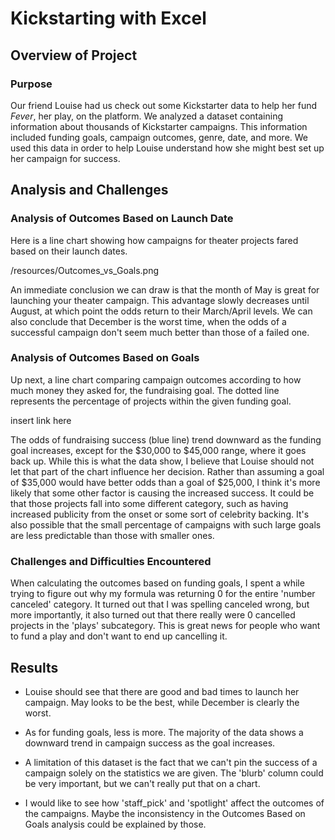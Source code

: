 # Kickstarting with Excel

## Overview of Project

### Purpose

Our friend Louise had us check out some Kickstarter data to help her fund *Fever*,
her play, on the platform. We analyzed a dataset containing information about thousands
of Kickstarter campaigns. This information included funding goals, campaign outcomes,
genre, date, and more. We used this data in order to help Louise understand how she
might best set up her campaign for success.

## Analysis and Challenges

### Analysis of Outcomes Based on Launch Date

Here is a line chart showing how campaigns for theater projects fared based on their
launch dates.

/resources/Outcomes_vs_Goals.png

An immediate conclusion we can draw is that the month of May is great for launching
your theater campaign. This advantage slowly decreases until August, at which point 
the odds return to their March/April levels. We can also conclude that December
is the worst time, when the odds of a successful campaign don't seem much better
than those of a failed one.

### Analysis of Outcomes Based on Goals

Up next, a line chart comparing campaign outcomes according to how much money they
asked for, the fundraising goal. The dotted line represents the percentage of projects 
within the given funding goal.

insert link here

The odds of fundraising success (blue line) trend downward as the funding goal
increases, except for the $30,000 to $45,000 range, where it goes back up.
While this is what the data show, I believe that Louise should not let that
part of the chart influence her decision. Rather than assuming a goal of $35,000
would have better odds than a goal of $25,000, I think it's more likely that
some other factor is causing the increased success. It could be that those projects
fall into some different category, such as having increased publicity from the onset
or some sort of celebrity backing. It's also possible that the small percentage of
campaigns with such large goals are less predictable than those with smaller ones.

### Challenges and Difficulties Encountered

When calculating the outcomes based on funding goals, I spent a while trying to
figure out why my formula was returning 0 for the entire 'number canceled' category.
It turned out that I was spelling canceled wrong, but more importantly, it also turned
out that there really were 0 cancelled projects in the 'plays' subcategory. This is 
great news for people who want to fund a play and don't want to end up cancelling it.

## Results

- Louise should see that there are good and bad times to launch her campaign. May looks
to be the best, while December is clearly the worst.

- As for funding goals, less is more. The majority of the data shows a downward trend
in campaign success as the goal increases.

- A limitation of this dataset is the fact that we can't pin the success of a campaign
solely on the statistics we are given. The 'blurb' column could be very important,
but we can't really put that on a chart. 

- I would like to see how 'staff_pick' and 'spotlight' affect the outcomes of the
campaigns. Maybe the inconsistency in the Outcomes Based on Goals analysis could be
explained by those.

